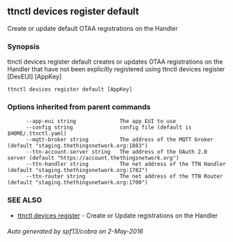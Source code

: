 ## ttnctl devices register default

Create or update default OTAA registrations on the Handler

### Synopsis


ttnctl devices register default creates or updates OTAA registrations
on the Handler that have not been explicitly registered using ttnctl devices
register [DevEUI] [AppKey]

```
ttnctl devices register default [AppKey]
```

### Options inherited from parent commands

```
      --app-eui string              The app EUI to use
      --config string               config file (default is $HOME/.ttnctl.yaml)
      --mqtt-broker string          The address of the MQTT broker (default "staging.thethingsnetwork.org:1883")
      --ttn-account-server string   The address of the OAuth 2.0 server (default "https://account.thethingsnetwork.org")
      --ttn-handler string          The net address of the TTN Handler (default "staging.thethingsnetwork.org:1782")
      --ttn-router string           The net address of the TTN Router (default "staging.thethingsnetwork.org:1700")
```

### SEE ALSO
* [ttnctl devices register](ttnctl_devices_register)	 - Create or Update registrations on the Handler

###### Auto generated by spf13/cobra on 2-May-2016
